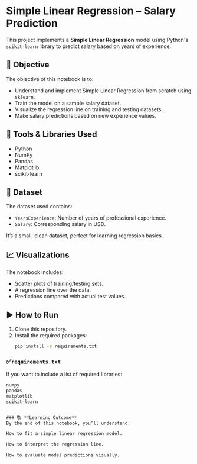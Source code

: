 # Simple Linear Regression – Salary Prediction

This project implements a **Simple Linear Regression** model using Python's `scikit-learn` library to predict salary based on years of experience.

## 📌 Objective

The objective of this notebook is to:
- Understand and implement Simple Linear Regression from scratch using `sklearn`.
- Train the model on a sample salary dataset.
- Visualize the regression line on training and testing datasets.
- Make salary predictions based on new experience values.

## 🔧 Tools & Libraries Used

- Python
- NumPy
- Pandas
- Matplotlib
- scikit-learn

## 🧪 Dataset

The dataset used contains:
- `YearsExperience`: Number of years of professional experience.
- `Salary`: Corresponding salary in USD.

It’s a small, clean dataset, perfect for learning regression basics.

## 📈 Visualizations

The notebook includes:
- Scatter plots of training/testing sets.
- A regression line over the data.
- Predictions compared with actual test values.

## ▶️ How to Run

1. Clone this repository.
2. Install the required packages:
   ```bash
   pip install -r requirements.txt


### ✅**`requirements.txt`**
If you want to include a list of required libraries:

```txt
numpy
pandas
matplotlib
scikit-learn


### 📚 **Learning Outcome**
By the end of this notebook, you’ll understand:

How to fit a simple linear regression model.

How to interpret the regression line.

How to evaluate model predictions visually.



